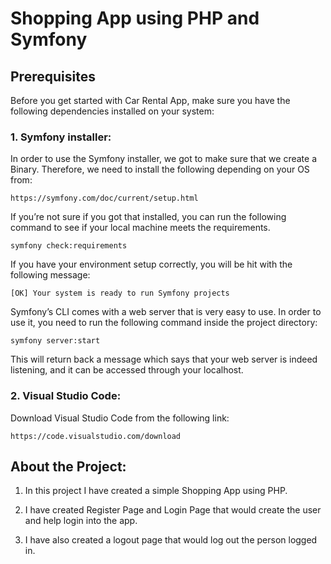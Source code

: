 # Shopping App using PHP and Symfony

## Prerequisites

Before you get started with Car Rental App, make sure you have the following dependencies installed on your system:

### 1. Symfony installer:

In order to use the Symfony installer, we got to make sure that we create a Binary. Therefore, we need to install the following depending on your OS from:

`https://symfony.com/doc/current/setup.html`


If you’re not sure if you got that installed, you can run the following command to see if your local machine meets the requirements.

`symfony check:requirements`

If you have your environment setup correctly, you will be hit with the following message:

`[OK]
Your system is ready to run Symfony projects`

Symfony’s CLI comes with a web server that is very easy to use. In order to use it, you need to run the following command inside the project directory:

`symfony server:start `

This will return back a message which says that your web server is indeed listening, and it can be accessed through your localhost.

### 2. Visual Studio Code:

Download Visual Studio Code from the following link:

`https://code.visualstudio.com/download`

## About the Project:

1. In this project I have created a simple Shopping App using PHP.

2. I have created Register Page and Login Page that would create the user and help login into the app.

3. I have also created a logout page that would log out the person logged in.

